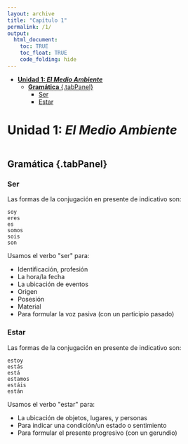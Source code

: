 ```yaml
---
layout: archive
title: "Capítulo 1"
permalink: /1/
output: 
  html_document:
    toc: TRUE
    toc_float: TRUE
    code_folding: hide
---
```


- [**Unidad 1: _El Medio Ambiente_**](#--unidad-1---el-medio-ambiente---)
  * [**Gramática** {.tabPanel}](#--gram-tica----tabpanel-)
    + [Ser](#ser)
    + [Estar](#estar)
    
# **Unidad 1: _El Medio Ambiente_**

```{r}
```
   
**Gramática** {.tabPanel}
-------------------------------------
### Ser

Las formas de la conjugación en presente de indicativo son: 

    soy
    eres
    es
    somos
    sois
    son


Usamos el verbo "ser" para:
- Identificación, profesión 
- La hora/la fecha 
- La ubicación de eventos
- Origen
- Posesión
- Material	
- Para formular la voz pasiva (con un participio pasado)

### Estar

Las formas de la conjugación en presente de indicativo son: 

    estoy
    estás
    está
    estamos
    estáis
    están


Usamos el verbo "estar" para:
- La ubicación de objetos, lugares, y personas
- Para indicar una condición/un estado o sentimiento 
- Para formular el presente progresivo (con un gerundio)

